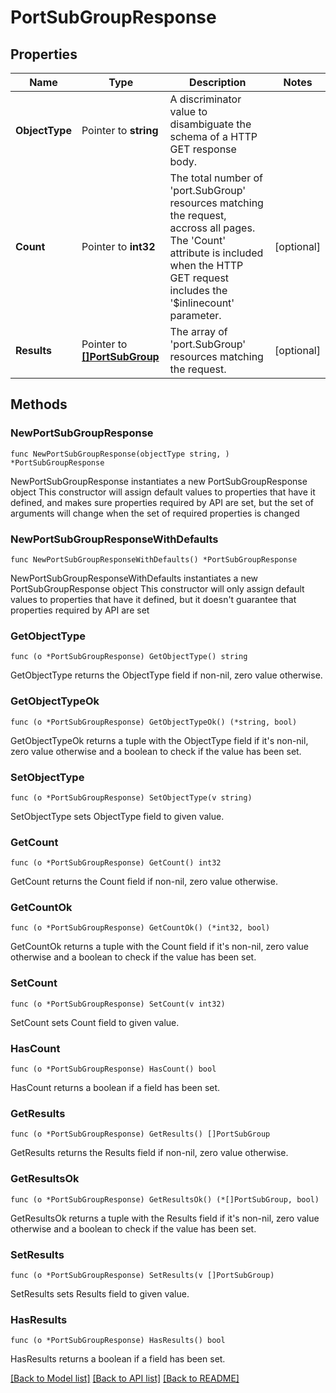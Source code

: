 # PortSubGroupResponse

## Properties

Name | Type | Description | Notes
------------ | ------------- | ------------- | -------------
**ObjectType** | Pointer to **string** | A discriminator value to disambiguate the schema of a HTTP GET response body. | 
**Count** | Pointer to **int32** | The total number of &#39;port.SubGroup&#39; resources matching the request, accross all pages. The &#39;Count&#39; attribute is included when the HTTP GET request includes the &#39;$inlinecount&#39; parameter. | [optional] 
**Results** | Pointer to [**[]PortSubGroup**](port.SubGroup.md) | The array of &#39;port.SubGroup&#39; resources matching the request. | [optional] 

## Methods

### NewPortSubGroupResponse

`func NewPortSubGroupResponse(objectType string, ) *PortSubGroupResponse`

NewPortSubGroupResponse instantiates a new PortSubGroupResponse object
This constructor will assign default values to properties that have it defined,
and makes sure properties required by API are set, but the set of arguments
will change when the set of required properties is changed

### NewPortSubGroupResponseWithDefaults

`func NewPortSubGroupResponseWithDefaults() *PortSubGroupResponse`

NewPortSubGroupResponseWithDefaults instantiates a new PortSubGroupResponse object
This constructor will only assign default values to properties that have it defined,
but it doesn't guarantee that properties required by API are set

### GetObjectType

`func (o *PortSubGroupResponse) GetObjectType() string`

GetObjectType returns the ObjectType field if non-nil, zero value otherwise.

### GetObjectTypeOk

`func (o *PortSubGroupResponse) GetObjectTypeOk() (*string, bool)`

GetObjectTypeOk returns a tuple with the ObjectType field if it's non-nil, zero value otherwise
and a boolean to check if the value has been set.

### SetObjectType

`func (o *PortSubGroupResponse) SetObjectType(v string)`

SetObjectType sets ObjectType field to given value.


### GetCount

`func (o *PortSubGroupResponse) GetCount() int32`

GetCount returns the Count field if non-nil, zero value otherwise.

### GetCountOk

`func (o *PortSubGroupResponse) GetCountOk() (*int32, bool)`

GetCountOk returns a tuple with the Count field if it's non-nil, zero value otherwise
and a boolean to check if the value has been set.

### SetCount

`func (o *PortSubGroupResponse) SetCount(v int32)`

SetCount sets Count field to given value.

### HasCount

`func (o *PortSubGroupResponse) HasCount() bool`

HasCount returns a boolean if a field has been set.

### GetResults

`func (o *PortSubGroupResponse) GetResults() []PortSubGroup`

GetResults returns the Results field if non-nil, zero value otherwise.

### GetResultsOk

`func (o *PortSubGroupResponse) GetResultsOk() (*[]PortSubGroup, bool)`

GetResultsOk returns a tuple with the Results field if it's non-nil, zero value otherwise
and a boolean to check if the value has been set.

### SetResults

`func (o *PortSubGroupResponse) SetResults(v []PortSubGroup)`

SetResults sets Results field to given value.

### HasResults

`func (o *PortSubGroupResponse) HasResults() bool`

HasResults returns a boolean if a field has been set.


[[Back to Model list]](../README.md#documentation-for-models) [[Back to API list]](../README.md#documentation-for-api-endpoints) [[Back to README]](../README.md)


